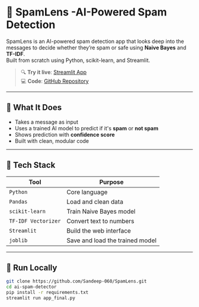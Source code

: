 # 📧 SpamLens -AI-Powered Spam Detection

SpamLens is an AI-powered spam detection app that looks deep into the messages to decide whether they’re spam or safe using **Naive Bayes** and **TF-IDF**.  
Built from scratch using Python, scikit-learn, and Streamlit.

> 🔍 **Try it live**: [Streamlit App](https://Spamlens.streamlit.app)  
> 💻 **Code**: [GitHub Repository](https://github.com/Sandeep-060/SpamLens)

---

## 🎯 What It Does

- Takes a message as input
- Uses a trained AI model to predict if it's **spam** or **not spam**
- Shows prediction with **confidence score**
- Built with clean, modular code


---

## 🧰 Tech Stack

| Tool | Purpose |
|------|--------|
| `Python` | Core language |
| `Pandas` | Load and clean data |
| `scikit-learn` | Train Naive Bayes model |
| `TF-IDF Vectorizer` | Convert text to numbers |
| `Streamlit` | Build the web interface |
| `joblib` | Save and load the trained model |

---
## 📂 Run Locally  
```bash
git clone https://github.com/Sandeep-060/SpamLens.git
cd ai-spam-detector
pip install -r requirements.txt
streamlit run app_final.py